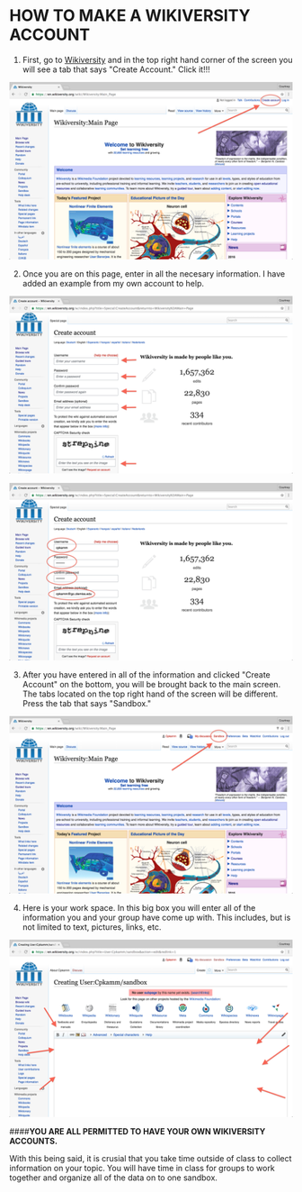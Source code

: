 # HOW TO MAKE A WIKIVERSITY ACCOUNT


1. First, go to [Wikiversity](https://en.wikiversity.org/wiki/Wikiversity:Main_Page) and in the top right hand corner of the screen you will see a tab that says "Create Account." Click it!!!

![Wikiversity Account Step 1](https://github.com/HCSimmons/Wikiversity-Project/blob/master/multimedia/Screen%20Shot%202016-10-21%20at%203.02.00%20PM.png)


2. Once you are on this page, enter in all the necesary information. I have added an example from my own account to help. 

![Wikiversity Account Step 2](https://github.com/HCSimmons/Wikiversity-Project/blob/master/multimedia/Screen%20Shot%202016-10-21%20at%203.02.18%20PM.png)

![Wikiversity Account Step 2 continued](https://github.com/HCSimmons/Wikiversity-Project/blob/master/multimedia/Screen%20Shot%202016-10-21%20at%203.02.52%20PM.png)


3. After you have entered in all of the information and clicked "Create Account" on the bottom, you will be brought back to the main screen. The tabs located on the top right hand of the screen will be different. Press the tab that says "Sandbox."

![Wikiversity Account Step 3](https://github.com/HCSimmons/Wikiversity-Project/blob/master/multimedia/Screen%20Shot%202016-10-21%20at%203.03.38%20PM.png)


4. Here is your work space. In this big box you will enter all of the information you and your group have come up with. This includes, but is not limited to text, pictures, links, etc.

![Wikiversity Account Step 4](https://github.com/HCSimmons/Wikiversity-Project/blob/master/multimedia/Screen%20Shot%202016-10-21%20at%203.06.59%20PM.png)




####**YOU ARE ALL PERMITTED TO HAVE YOUR OWN WIKIVERSITY ACCOUNTS.**

With this being said, it is crusial that you take time outside of class to collect information on your topic. You will have time in class for groups to work together and organize all of the data on to one sandbox.
